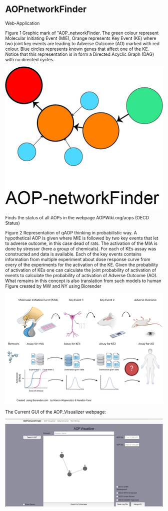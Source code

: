 # AOPnetworkFinder

Web-Application

Figure 1 Graphic mark of "AOP_networkFinder. The green colour represent Molecular Initiating Event (MIE), Orange represents Key Event (KE) where two joint key events are leading to Adverse Outcome (AO) marked with red colour. Blue circles represents known genes that affect one of the KE. Notice that this representation is in form a Directed Acyclic Graph (DAG) with no directed cycles.

![alt text|100](/images/AOP-networkFinder.jpg)

Finds the status of all AOPs in the webpage AOPWiki.org/aops (OECD Status)

Figure 2  Representation of qAOP thinking in probabilistic way. A hypothetical AOP is given where MIE is followed by two key events that let to adverse outcome, in this case dead of rats. The activation of the MIA is done by stressor (here a group of chemicals). For each of KEs assay was constructed and data is available. Each of the key events contains information from multiple experiment about dose response curve from every of the experiments for the activation of the KE. Given the probability of activation of KEs one can calculate the joint probability of activation of events to calculate the probability of activation of Adverse Outcome (AO). What remains in this concept is also translation from such models to human Figure created by MW and NY using Biorender

 ![alt text](/images/Bayesian_figure.png)


The Current GUI of the AOP_Visualizer webpage:

 ![main window](/images/AOP_Visualizer_GUI_web-page.png)
